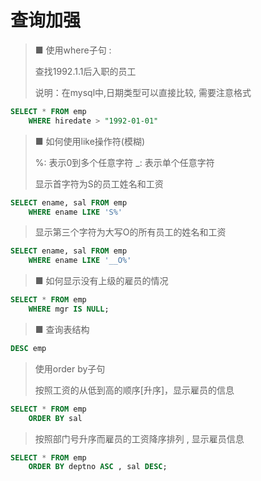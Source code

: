 # 查询加强

> ■ 使用where子句 :  
>
> 查找1992.1.1后入职的员工
>
> 说明：在mysql中,日期类型可以直接比较, 需要注意格式
```sql
SELECT * FROM emp
	WHERE hiredate > "1992-01-01"
``` 

> ■ 如何使用like操作符(模糊)
>
>%: 表示0到多个任意字符 _: 表示单个任意字符
>
>显示首字符为S的员工姓名和工资
>
```sql
SELECT ename, sal FROM emp
	WHERE ename LIKE 'S%'
```

> 显示第三个字符为大写O的所有员工的姓名和工资
>
```sql
SELECT ename, sal FROM emp
	WHERE ename LIKE '__O%'
```


> ■ 如何显示没有上级的雇员的情况
>
```sql
SELECT * FROM emp
	WHERE mgr IS NULL;
```

> ■ 查询表结构 
>
```sql
DESC emp 
```

> 使用order by子句
>
> 按照工资的从低到高的顺序[升序]，显示雇员的信息
>
```sql
SELECT * FROM emp
	ORDER BY sal 
```

> 按照部门号升序而雇员的工资降序排列 , 显示雇员信息
>
```sql
SELECT * FROM emp
	ORDER BY deptno ASC , sal DESC;
```


